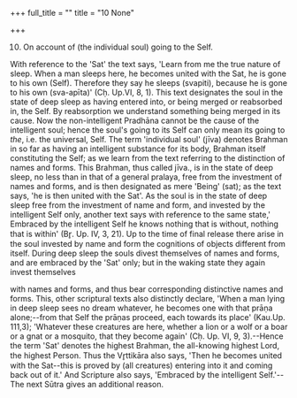 +++
full_title = ""
title = "10 None"

+++


10. On account of (the individual soul) going to the Self.

With reference to the 'Sat' the text says, 'Learn from me the true nature of sleep. When a man sleeps here, he becomes united with the Sat, he is gone to his own (Self). Therefore they say he sleeps (svapiti), because he is gone to his own (sva-apīta)' (Cḥ. Up.VI, 8, 1). This text designates the soul in the state of deep sleep as having entered into, or being merged or reabsorbed in, the Self. By reabsorption we understand something being merged in its cause. Now the non-intelligent Pradhāna cannot be the cause of the intelligent soul; hence the soul's going to its Self can only mean its going to _the_, i.e. the universal, Self. The term 'individual soul' (jīva) denotes Brahman in so far as having an intelligent substance for its body, Brahman itself constituting the Self; as we learn from the text referring to the distinction of names and forms. This Brahman, thus called jīva., is in the state of deep sleep, no less than in that of a general pralaya, free from the investment of names and forms, and is then designated as mere 'Being' (sat); as the text says, 'he is then united with the Sat'. As the soul is in the state of deep sleep free from the investment of name and form, and invested by the intelligent Self only, another text says with reference to the same state,' Embraced by the intelligent Self he knows nothing that is without, nothing that is within' (Br̥. Up. IV, 3, 21). Up to the time of final release there arise in the soul invested by name and form the cognitions of objects different from itself. During deep sleep the souls divest themselves of names and forms, and are embraced by the 'Sat' only; but in the waking state they again invest themselves

with names and forms, and thus bear corresponding distinctive names and forms. This, other scriptural texts also distinctly declare, 'When a man lying in deep sleep sees no dream whatever, he becomes one with that prāṇa alone;--from that Self the prāṇas proceed, each towards its place' (Kau.Up. 111,3); 'Whatever these creatures are here, whether a lion or a wolf or a boar or a gnat or a mosquito, that they become again' (Cḥ. Up. VI, 9, 3).--Hence the term 'Sat' denotes the highest Brahman, the all-knowing highest Lord, the highest Person. Thus the Vr̥ttikāra also says, 'Then he becomes united with the Sat--this is proved by (all creatures) entering into it and coming back out of it.' And Scripture also says, 'Embraced by the intelligent Self.'--The next Sūtra gives an additional reason.

